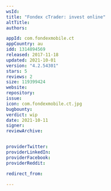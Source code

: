 ```yaml
---
wsId: 
title: "Fondex cTrader: invest online"
altTitle: 
authors:

appId: com.fondexmobile.ct
appCountry: au
idd: 1314894569
released: 2017-11-18
updated: 2021-10-01
version: "4.2.54301"
stars: 5
reviews: 2
size: 119399424
website: 
repository: 
issue: 
icon: com.fondexmobile.ct.jpg
bugbounty: 
verdict: wip
date: 2021-10-11
signer: 
reviewArchive:


providerTwitter: 
providerLinkedIn: 
providerFacebook: 
providerReddit: 

redirect_from:

---
```


